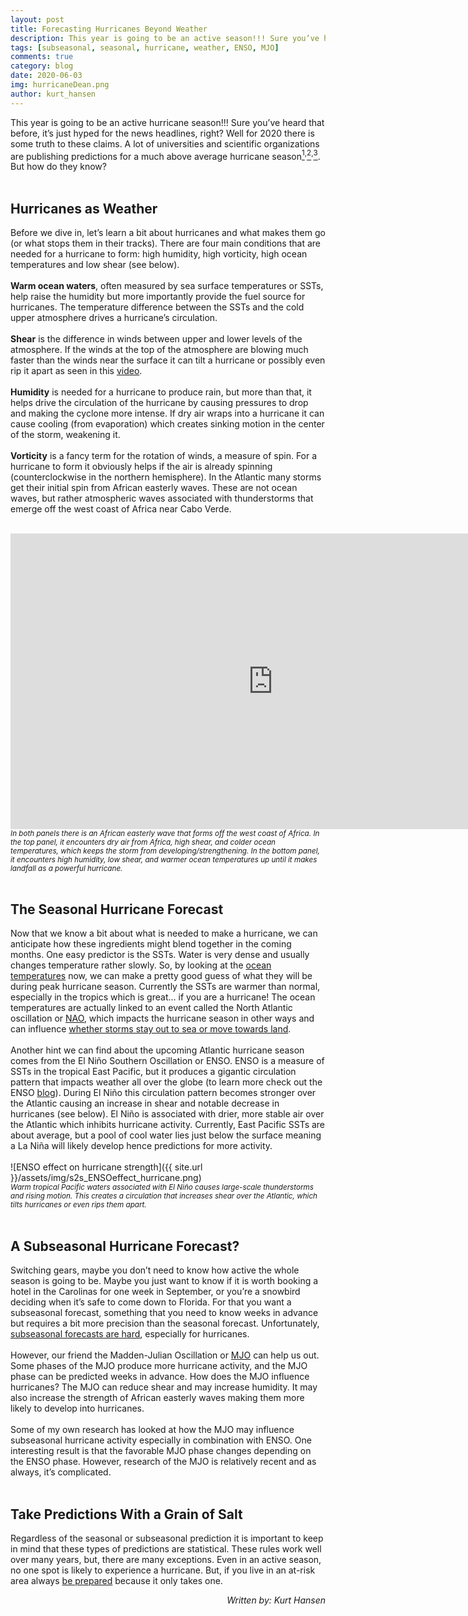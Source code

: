 ```yaml
---
layout: post
title: Forecasting Hurricanes Beyond Weather
description: This year is going to be an active season!!! Sure you’ve heard that before, it’s just hyped for the news headlines, right?
tags: [subseasonal, seasonal, hurricane, weather, ENSO, MJO]
comments: true
category: blog
date: 2020-06-03
img: hurricaneDean.png
author: kurt_hansen
---
```


This year is going to be an active hurricane season!!! Sure you’ve heard that before, it’s just hyped for the news headlines, right? Well for 2020 there is some truth to these claims. A lot of universities and scientific organizations are publishing predictions for a much above average hurricane season[<sup>1</sup>](https://tropical.colostate.edu/media/sites/111/2020/04/2020-04.pdf)<sup>,</sup>[<sup>2</sup>](https://has.arizona.edu/sites/default/files/ua_tropical_cyclone_forecast_in_april_2020.pdf)<sup>,</sup>[<sup>3</sup>](https://www.noaa.gov/media-release/busy-atlantic-hurricane-season-predicted-for-2020). But how do they know?
<br><br>
<h2>Hurricanes as Weather</h2>

Before we dive in, let’s learn a bit about hurricanes and what makes them go (or what stops them in their tracks). There are four main conditions that are needed for a hurricane to form: high humidity, high vorticity, high ocean temperatures and low shear (see below). 
<br><br>
**Warm ocean waters**, often measured by sea surface temperatures or SSTs, help raise the humidity but more importantly provide the fuel source for hurricanes. The temperature difference between the SSTs and the cold upper atmosphere drives a hurricane’s circulation. 
<br><br>
**Shear** is the difference in winds between upper and lower levels of the atmosphere. If the winds at the top of the atmosphere are blowing much faster than the winds near the surface it can tilt a hurricane or possibly even rip it apart as seen in this [video](https://www.youtube.com/watch?v=Xph9W6C-KiM).
<br><br>
**Humidity** is needed for a hurricane to produce rain, but more than that, it helps drive the circulation of the hurricane by causing pressures to drop and making the cyclone more intense. If dry air wraps into a hurricane it can cause cooling (from evaporation) which creates sinking motion in the center of the storm, weakening it.
<br><br>
**Vorticity** is a fancy term for the rotation of winds, a measure of spin. For a hurricane to form it obviously helps if the air is already spinning (counterclockwise in the northern hemisphere). In the Atlantic many storms get their initial spin from African easterly waves. These are not ocean waves, but rather atmospheric waves associated with thunderstorms that emerge off the west coast of Africa near Cabo Verde. 
<br><br>
<!-- blank line -->
<iframe width="840" height="472.5" src="https://www.youtube.com/embed/wq4injsit1w" frameborder="0" allow="accelerometer; autoplay; encrypted-media; gyroscope; picture-in-picture" allowfullscreen></iframe>
<!-- blank line -->
<br><sub><i>In both panels there is an African easterly wave that forms off the west coast of Africa. In the top panel, it encounters dry air from Africa, high shear, and colder ocean temperatures, which keeps the storm from developing/strengthening. In the bottom panel, it encounters high humidity, low shear, and warmer ocean temperatures up until it makes landfall as a powerful hurricane.</i></sub>
<br><br>
<h2>The Seasonal Hurricane Forecast</h2>

Now that we know a bit about what is needed to make a hurricane, we can anticipate how these ingredients might blend together in the coming months. One easy predictor is the SSTs. Water is very dense and usually changes temperature rather slowly. So, by looking at the [ocean temperatures](https://www.nhc.noaa.gov/tafb/atl_anom.gif) now, we can make a pretty good guess of what they will be during peak hurricane season. Currently the SSTs are warmer than normal, especially in the tropics which is great… if you are a hurricane! The ocean temperatures are actually linked to an event called the North Atlantic oscillation or [NAO](https://www.britannica.com/science/North-Atlantic-Oscillation), which impacts the hurricane season in other ways and can influence [whether storms stay out to sea or move towards land](http://www.ccc-weather.com/page42/page8/page35/). 
<br><br>
Another hint we can find about the upcoming Atlantic hurricane season comes from the El Niño Southern Oscillation or ENSO. ENSO is a measure of SSTs in the tropical East Pacific, but it produces a gigantic circulation pattern that impacts weather all over the globe (to learn more check out the ENSO [blog](https://www.climate.gov/news-features/department/enso-blog)). During El Niño this circulation pattern becomes stronger over the Atlantic causing an increase in shear and notable decrease in hurricanes (see below). El Niño is associated with drier, more stable air over the Atlantic which inhibits hurricane activity. Currently, East Pacific SSTs are about average, but a pool of cool water lies just below the surface meaning a La Niña will likely develop hence predictions for more activity.
<br><br>
![ENSO effect on hurricane strength]({{ site.url }}/assets/img/s2s_ENSOeffect_hurricane.png)
<br><sub><i>Warm tropical Pacific waters associated with El Niño causes large-scale thunderstorms and rising motion. This creates a circulation that increases shear over the Atlantic, which tilts hurricanes or even rips them apart.</i></sub>
<br><br>
<h2>A Subseasonal Hurricane Forecast?</h2>

Switching gears, maybe you don’t need to know how active the whole season is going to be. Maybe you just want to know if it is worth booking a hotel in the Carolinas for one week in September, or you’re a snowbird deciding when it’s safe to come down to Florida. For that you want a subseasonal forecast, something that you need to know weeks in advance but requires a bit more precision than the seasonal forecast. Unfortunately, [subseasonal forecasts are hard](https://seasonedchaos.github.io/a-personality-test-for-our-climate-system-the-basis-for-forecasting-in-between/), especially for hurricanes.
<br><br>
However, our friend the Madden-Julian Oscillation or [MJO](https://seasonedchaos.github.io/What-Can-the-Tropics-Tell-Us-About-Next-Weeks-Weather/) can help us out. Some phases of the MJO produce more hurricane activity, and the MJO phase can be predicted weeks in advance. How does the MJO influence hurricanes? The MJO can reduce shear and may increase humidity. It may also increase the strength of African easterly waves making them more likely to develop into hurricanes. 
<br><br>
Some of my own research has looked at how the MJO may influence subseasonal hurricane activity especially in combination with ENSO.  One interesting result is that the favorable MJO phase changes depending on the ENSO phase. However, research of the MJO is relatively recent and as always, it’s complicated.
<br><br>
<h2>Take Predictions With a Grain of Salt</h2>
 
Regardless of the seasonal or subseasonal prediction it is important to keep in mind that these types of predictions are statistical. These rules work well over many years, but, there are many exceptions. Even in an active season, no one spot is likely to experience a hurricane. But, if you live in an at-risk area always [be prepared](https://www.nhc.noaa.gov/) because it only takes one.
<br>
<div style="text-align: right"><i> Written by: Kurt Hansen</i></div>

